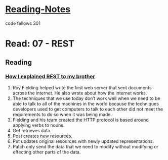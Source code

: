 # [Reading-Notes](https://alsosteve.github.io/reading-notes/)
code fellows 301

# Read: 07 - REST

## Reading

### [How I explained REST to my brother](https://gist.github.com/brookr/5977550)
1. Roy Fielding helped write the first web server that sent documents across the internet. He also wrote about how the internet works.
2. The techniques that we use today don’t work well when we need to be able to talk to all of the machines in the world because the techniques developers used to get computers to talk to each other did not meet the requirements to do so when it was being made.
3. Fielding and his team created the HTTP protocol is based around applying verbs to nouns.
4. Get retrieves data.
5. Post creates new resources.
6. Put updates original resources with newly updated representations.
7. Patch only send the data that we need to modify without modifying or effecting other parts of the data.